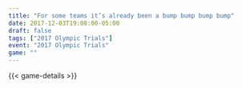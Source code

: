 ```yaml
---
title: "For some teams it’s already been a bump bump bump bump"
date: 2017-12-03T19:08:00-05:00
draft: false
tags: ["2017 Olympic Trials"]
event: "2017 Olympic Trials"
game: ""
---
```

{{< game-details >}}
<!--more--> 